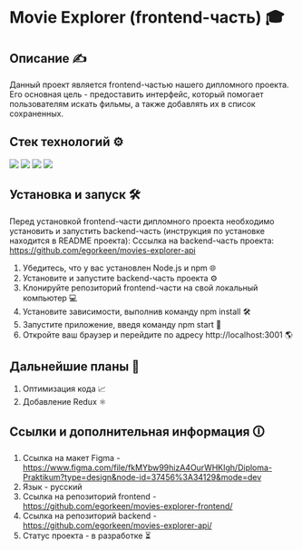 # Movie Explorer (frontend-часть) 🎓

## Описание ✍

Данный проект является frontend-частью нашего дипломного проекта. Его основная цель - предоставить интерфейс, который помогает пользователям искать фильмы, а также добавлять их в список сохраненных.


## Стек технологий ⚙️

<img src="https://img.shields.io/badge/HTML5-E34F26?style=for-the-badge&logo=html5&logoColor=white"/> <img src="https://img.shields.io/badge/CSS3-1572B6?style=for-the-badge&logo=css3&logoColor=white"/> <img src="https://img.shields.io/badge/JavaScript-F7DF1E?style=for-the-badge&logo=javascript&logoColor=white"/> <img src="https://img.shields.io/badge/React-61DAFB?style=for-the-badge&logo=react&logoColor=white"/>

## Установка и запуск 🛠️

Перед установкой frontend-части дипломного проекта необходимо установить и запустить backend-часть (инструкция по установке находится в README проекта):
Сссылка на backend-часть проекта: https://github.com/egorkeen/movies-explorer-api 

1. Убедитесь, что у вас установлен Node.js и npm 🌐
2. Установите и запустите backend-часть проекта ⚙️
3. Клонируйте репозиторий frontend-части на свой локальный компьютер 💻
4. Установите зависимости, выполнив команду npm install 🛠️
5. Запустите приложение, введя команду npm start 🏁
6. Откройте ваш браузер и перейдите по адресу http://localhost:3001 🌎

## Дальнейшие планы 📝

1. Оптимизация кода 📈
3. Добавление Redux ⚛️

## Ссылки и дополнительная информация 🛈

1. Ссылка на макет Figma - https://www.figma.com/file/fkMYbw99hizA4OurWHKIgh/Diploma-Praktikum?type=design&node-id=37456%3A34129&mode=dev
2. Язык - русский
3. Ссылка на репозиторий frontend - https://github.com/egorkeen/movies-explorer-frontend/
4. Ссылка на репозиторий backend - https://github.com/egorkeen/movies-explorer-api/
6. Статус проекта - в разработке ⏳

